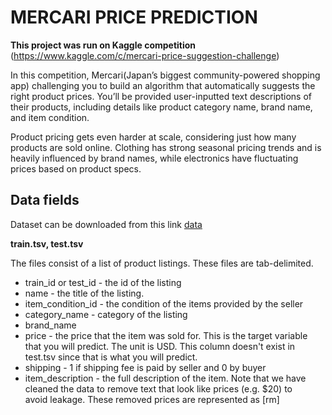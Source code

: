 # MERCARI PRICE PREDICTION 


**This project was run on Kaggle competition** (https://www.kaggle.com/c/mercari-price-suggestion-challenge)

In this competition, Mercari(Japan’s biggest community-powered shopping app) challenging you to build an algorithm that automatically suggests the right product prices. You’ll be provided user-inputted text descriptions of their products, including details like product category name, brand name, and item condition.


Product pricing gets even harder at scale, considering just how many products are sold online. Clothing has strong seasonal pricing trends and is heavily influenced by brand names, while electronics have fluctuating prices based on product specs.





## Data fields

Dataset can be downloaded from this link [data](https://www.kaggle.com/c/mercari-price-suggestion-challenge/data)

**train.tsv, test.tsv**

The files consist of a list of product listings. These files are tab-delimited.

* train_id or test_id - the id of the listing
* name - the title of the listing. 
* item_condition_id - the condition of the items provided by the seller
* category_name - category of the listing
* brand_name
* price - the price that the item was sold for. This is the target variable that you will predict. The unit is USD. This column doesn't exist 
   in test.tsv since that is what you will predict.
* shipping - 1 if shipping fee is paid by seller and 0 by buyer
* item_description - the full description of the item. Note that we have cleaned the data to remove text that look like prices (e.g. $20) to   
  avoid leakage. These removed prices are represented as [rm]

